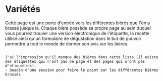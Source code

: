 # Variétés

Cette page est une porte d'entrée vers les différentes bières que l'on a brassé jusque la. Chaque bière possède sa propre page au sein duquel vous pourrez trouver une version électronique de l'étiquette, la recette utilisé ainsi qu'un formulaire de dégustation dans le but de pouvoir permettre a tout le monde de donner son avis sur les bières.

```{warning}

J'ai l'impression qu'il manque des bières dans cette liste (il existe des étiquettes qui n'ont pas de page et des pages qui n'ont pas d'étiquettes).
- Besoin d'une session pour faire le point sur les différentes bières brassés


```

